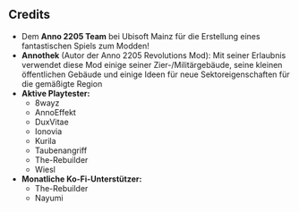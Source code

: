 ## Credits
- Dem **Anno 2205 Team** bei Ubisoft Mainz für die Erstellung eines fantastischen Spiels zum Modden!
- **Annothek** (Autor der Anno 2205 Revolutions Mod): Mit seiner Erlaubnis verwendet diese Mod einige seiner Zier-/Militärgebäude, seine kleinen öffentlichen Gebäude und einige Ideen für neue Sektoreigenschaften für die gemäßigte Region
- **Aktive Playtester:**
  - 8wayz
  - AnnoEffekt
  - DuxVitae
  - Ionovia
  - Kurila
  - Taubenangriff
  - The-Rebuilder
  - Wiesl
- **Monatliche Ko-Fi-Unterstützer:**
  - The-Rebuilder
  - Nayumi